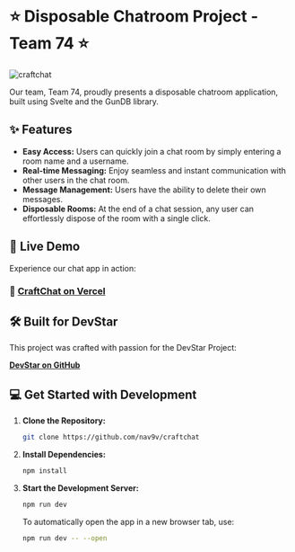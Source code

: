 # ⭐ Disposable Chatroom Project - Team 74 ⭐

<img  alt="craftchat" src="https://github.com/user-attachments/assets/32b5eeb2-c0e3-48ee-b660-1df5fbd4900f" />

Our team, Team 74, proudly presents a disposable chatroom application, built using Svelte and the GunDB library.

## ✨ Features

* **Easy Access:** Users can quickly join a chat room by simply entering a room name and a username.
* **Real-time Messaging:** Enjoy seamless and instant communication with other users in the chat room.
* **Message Management:** Users have the ability to delete their own messages.
* **Disposable Rooms:** At the end of a chat session, any user can effortlessly dispose of the room with a single click.

## 🚀 Live Demo

Experience our chat app in action:

### 🪼 **[CraftChat on Vercel](https://craftchat-seven.vercel.app/)**

## 🛠️ Built for DevStar

This project was crafted with passion for the DevStar Project:

**[DevStar on GitHub](https://github.com/nav9v/devstar)**

## 💻 Get Started with Development

1. **Clone the Repository:**
   ```bash
   git clone https://github.com/nav9v/craftchat
   ```

2. **Install Dependencies:**
   ```bash
   npm install
   ```

3. **Start the Development Server:**
   ```bash
   npm run dev
   ```
   To automatically open the app in a new browser tab, use:
   ```bash
   npm run dev -- --open
   ```

